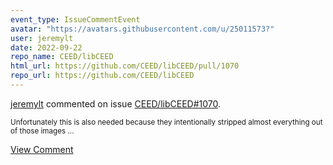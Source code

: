 ```yaml
---
event_type: IssueCommentEvent
avatar: "https://avatars.githubusercontent.com/u/25011573?"
user: jeremylt
date: 2022-09-22
repo_name: CEED/libCEED
html_url: https://github.com/CEED/libCEED/pull/1070
repo_url: https://github.com/CEED/libCEED
---
```


<a href='https://github.com/jeremylt' target='_blank'>jeremylt</a> commented on issue <a href='https://github.com/CEED/libCEED/pull/1070' target='_blank'>CEED/libCEED#1070</a>.

<small>Unfortunately this is also needed because they intentionally stripped almost everything out of those images...</small>

<a href='https://github.com/CEED/libCEED/pull/1070' target='_blank'>View Comment</a>